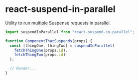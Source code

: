 # react-suspend-in-parallel

Utility to run multiple Suspense requests in parallel.

```js
import suspendInParallel from "react-suspend-in-parallel";

function ComponentThatSuspends(props) {
  const [thingOne, thingTwo] = suspendInParallel(
    fetchThingOne(props.id),
    fetchThingTwo(props.id)
  );

  // Render...
}
```
